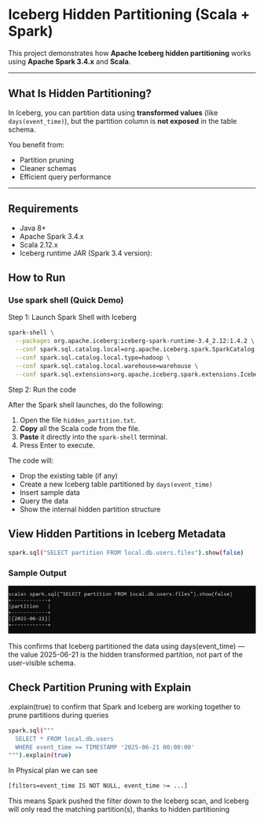 # Iceberg Hidden Partitioning (Scala + Spark)

This project demonstrates how **Apache Iceberg hidden partitioning** works using **Apache Spark 3.4.x** and **Scala**.

---

## What Is Hidden Partitioning?

In Iceberg, you can partition data using **transformed values** (like `days(event_time)`), but the partition column is **not exposed** in the table schema.

You benefit from:
- Partition pruning
- Cleaner schemas
- Efficient query performance

---

## Requirements

- Java 8+
- Apache Spark 3.4.x
- Scala 2.12.x
- Iceberg runtime JAR (Spark 3.4 version):

## How to Run

### Use spark shell (Quick Demo)

Step 1: Launch Spark Shell with Iceberg

```bash
spark-shell \
  --packages org.apache.iceberg:iceberg-spark-runtime-3.4_2.12:1.4.2 \
  --conf spark.sql.catalog.local=org.apache.iceberg.spark.SparkCatalog \
  --conf spark.sql.catalog.local.type=hadoop \
  --conf spark.sql.catalog.local.warehouse=warehouse \
  --conf spark.sql.extensions=org.apache.iceberg.spark.extensions.IcebergSparkSessionExtensions
```
Step 2: Run the code 

After the Spark shell launches, do the following:

1. Open the file `hidden_partition.txt`.
2. **Copy** all the Scala code from the file.
3. **Paste** it directly into the `spark-shell` terminal.
4. Press Enter to execute.

The code will:
- Drop the existing table (if any)
- Create a new Iceberg table partitioned by `days(event_time)`
- Insert sample data
- Query the data
- Show the internal hidden partition structure


## View Hidden Partitions in Iceberg Metadata

``` bash
spark.sql("SELECT partition FROM local.db.users.files").show(false)
```
### Sample Output 

![Alt text](HiddenPartitioning.png)

This confirms that Iceberg partitioned the data using days(event_time) — the value 2025-06-21 is the hidden transformed partition, not part of the user-visible schema.

## Check Partition Pruning with Explain

.explain(true) to confirm that Spark and Iceberg are working together to prune partitions during queries

```bash
spark.sql("""
  SELECT * FROM local.db.users
  WHERE event_time >= TIMESTAMP '2025-06-21 00:00:00'
""").explain(true)
```

In Physical plan we can see 

```bash
[filters=event_time IS NOT NULL, event_time >= ...]
```
This means Spark pushed the filter down to the Iceberg scan, and Iceberg will only read the matching partition(s), thanks to hidden partitioning
